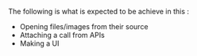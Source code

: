 The following is what is expected to be achieve in this :
<ul>
<li> Opening files/images from their source </li>
<li> Attaching a call from APIs </li>
<li>Making a UI</li>
</ul>
